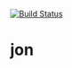 [![Build Status](https://travis-ci.org/arendsee/jon.svg?branch=master)](https://travis-ci.org/arendsee/jon)

# jon
